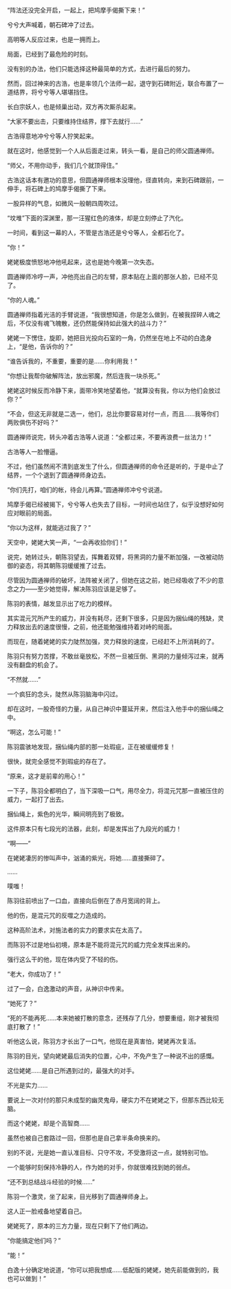 “阵法还没完全开启，一起上，把鸠摩手偈撕下来！”

兮兮大声喊着，朝石碑冲了过去。

高明等人反应过来，也是一拥而上。

局面，已经到了最危险的时刻。

没有别的办法，他们只能选择这种最简单的方式，去进行最后的努力。

然而，回过神来的古浩，也是率领几个法师一起，退守到石碑附近，联合布置了一道结界，将兮兮等人堪堪挡住。

长白宗妖人，也是倾巢出动，双方再次厮杀起来。

“大家不要出击，只要维持住结界，撑下去就行……”

古浩得意地冲兮兮等人狞笑起来。

就在这时，他感觉到一个人从后面走过来，转头一看，是自己的师父圆通禅师。

“师父，不用你动手，我们几个就顶得住。”

古浩这话本有邀功的意思，但圆通禅师根本没理他，径直转向，来到石碑跟前，一伸手，将石碑上的鸠摩手偈撕了下来。

一股异样的气息，如微风一般朝四周吹过。

“坟堆”下面的深渊里，那一汪猩红色的液体，却是立刻停止了汽化。

一时间，看到这一幕的人，不管是古浩还是兮兮等人，全都石化了。

“你！”

姥姥极度愤怒地冲他吼起来，这也是她今晚第一次失态。

圆通禅师冷哼一声，冲他亮出自己的左臂，原本贴在上面的那张人脸，已经不见了。

“你的人魂。”

圆通禅师指着光洁的手臂说道，“我很想知道，你是怎么做到，在被我捏碎人魂之后，不仅没有魂飞魄散，还仍然能保持如此强大的战斗力？”

姥姥一下愣住，旋即，她把目光投向石室的一角，仍然坐在地上不动的白逸身上，“是他，告诉你的？”

“谁告诉我的，不重要，重要的是……你利用我！”

“你想让我帮你破解阵法，放出邪魔，然后连我一块杀死。”

姥姥这时候反而冷静下来，面带冷笑地望着他，“就算没有我，你以为他们会放过你？”

“不会，但这无非就是二选一，他们，总比你要容易对付一点，而且……我等你们两败俱伤不好吗？”

圆通禅师说完，转头冲着古浩等人说道：“全都过来，不要再浪费一丝法力！”

古浩等人一脸懵逼。

不过，他们虽然闹不清到底发生了什么，但圆通禅师的命令还是听的，于是中止了结界，一个个退到了圆通禅师身边去。

“你们先打，咱们的帐，待会儿再算。”圆通禅师冲兮兮说道。

鸠摩手偈已经被揭下，兮兮等人也失去了目标，一时间也站住了，似乎没想好如何应对眼前的局面。

“你以为这样，就能逃过我了？”

天空中，姥姥大笑一声，“一会再收拾你们！”

说完，她转过头，朝陈羽望去，挥舞着双臂，将黑洞的力量不断加强，一改被动防御的姿态，将其朝陈羽缓缓推了过去。

尽管因为圆通禅师的破坏，法阵被关闭了，但她在这之前，她已经吸收了不少的意念之力——至少她觉得，解决陈羽应该是足够了。

陈羽的表情，越发显示出了吃力的模样。

其实混元咒所产生的威力，并没有耗尽，还剩下很多，只是因为捆仙绳的残缺，灵力释放出去的速度很慢，之前，他还能勉强维持着对峙的局面。

而现在，随着姥姥的实力陡然加强，灵力释放的速度，已经赶不上所消耗的了。

陈羽只有努力苦撑，不敢丝毫放松，不然一旦被压倒、黑洞的力量倾泻过来，就再没有翻盘的机会了。

“不然就……”

一个疯狂的念头，陡然从陈羽脑海中闪过。

却在这时，一股奇怪的力量，从自己神识中蔓延开来，然后注入他手中的捆仙绳之中。

“啊这，怎么可能！”

陈羽震骇地发现，捆仙绳内部的那一处瑕疵，正在被缓缓修复！

很快，就完全感觉不到瑕疵的存在了。

“原来，这才是前辈的用心！”

一下子，陈羽全都明白了，当下深吸一口气，用尽全力，将混元咒那一直被压住的威力，一起打了出去。

捆仙绳上，紫色的光华，瞬间明亮到了极致。

这件原本只有七段光的法器，此刻，却是发挥出了九段光的威力！

“啊——”

在姥姥凄厉的惨叫声中，汹涌的紫光，将她……直接撕碎了。

……

噗嗤！

陈羽往前喷出了一口血，直接向后倒在了赤月宽阔的背上。

他的伤，是混元咒的反噬之力造成的。

这种高阶法术，对施法者的实力的要求实在太高了。

而陈羽不过是地仙初境，原本是不能将混元咒的威力完全发挥出来的。

强行这么干的他，现在体内受了不轻的伤。

“老大，你成功了！”

过了一会，白逸激动的声音，从神识中传来。

“她死了？”

“死的不能再死……本来她被打散的意念，还残存了几分，想要重组，刚才被我彻底打散了！”

听他这么说，陈羽方才长出了一口气，他现在是真害怕，姥姥再次复活。

陈羽的目光，望向姥姥最后消失的位置，心中，不免产生了一种说不出的感慨。

这位姥姥……是自己所遇到过的，最强大的对手。

不光是实力……

要说上一次对付的那只未成型的幽灵鬼母，硬实力不在姥姥之下，但那东西比较无脑。

而这个姥姥，却是个高智商……

虽然也被自己套路过一回，但那也是自己拿半条命换来的。

别的不说，光是她一直认准目标、只守不攻，不受激将这一点，就特别可怕。

一个能够时刻保持冷静的人，作为她的对手，你就很难找到她的弱点。

“还不到总结战斗经验的时候……”

陈羽一个激灵，坐了起来，目光移到了圆通禅师身上。

这人正一脸戒备地望着自己。

姥姥死了，原本的三方力量，现在只剩下了他们两边。

“你能搞定他们吗？”

“能！”

白逸十分确定地说道，“你可以把我想成……低配版的姥姥，她先前能做到的，我也可以做到！”
